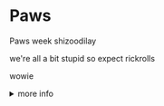 # Paws
Paws week shizoodilay

we're all a bit stupid so expect rickrolls

wowie

<details>
  <summary>more info</summary>
  u rly dont learn do u
![insert rickroll here](./client/static/richard.gif)
</details>

